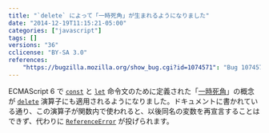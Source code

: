 ```yaml
---
title: "`delete` によって「一時死角」が生まれるようになりました"
date: "2014-12-19T11:15:21-05:00"
categories: ["javascript"]
tags: []
versions: "36"
cclicense: "BY-SA 3.0"
references:
    "https://bugzilla.mozilla.org/show_bug.cgi?id=1074571": "Bug 1074571 – The delete operator should trigger TDZ"
---
```

ECMAScript 6 で [`const`](https://developer.mozilla.org/ja/docs/Web/JavaScript/Reference/const) と [`let`](https://developer.mozilla.org/ja/docs/Web/JavaScript/Reference/Statements/let) 命令文のために定義された「[一時死角](https://developer.mozilla.org/ja/docs/Web/JavaScript/Reference/Statements/let#Temporal_dead_zone_and_errors_with_let)」の概念が [`delete`](https://developer.mozilla.org/ja/docs/Web/JavaScript/Reference/Operators/delete) 演算子にも適用されるようになりました。ドキュメントに書かれている通り、この演算子が関数内で使われると、以後同名の変数を再宣言することはできず、代わりに [`ReferenceError`](https://developer.mozilla.org/ja/docs/Web/JavaScript/Reference/Global_Objects/ReferenceError) が投げられます。
